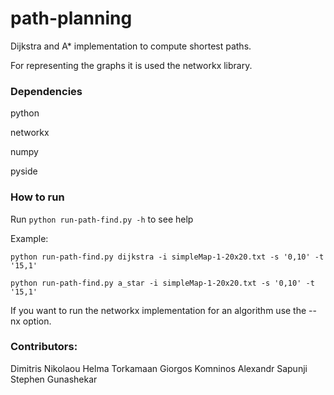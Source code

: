 path-planning
=============

Dijkstra and A* implementation to compute shortest paths.

For representing the graphs it is used the networkx library.

### Dependencies

python

networkx

numpy

pyside


### How to run

Run `python run-path-find.py -h` to see help

Example:

`python run-path-find.py dijkstra -i simpleMap-1-20x20.txt -s '0,10' -t '15,1'`


`python run-path-find.py a_star -i simpleMap-1-20x20.txt -s '0,10' -t '15,1'`


If you want to run the networkx implementation for an algorithm use the --nx option.

### Contributors:

Dimitris Nikolaou
Helma Torkamaan
Giorgos Komninos
Alexandr Sapunji
Stephen Gunashekar
